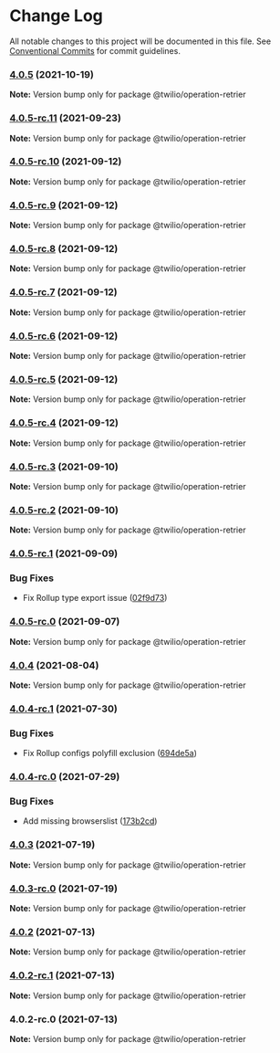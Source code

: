 # Change Log

All notable changes to this project will be documented in this file.
See [Conventional Commits](https://conventionalcommits.org) for commit guidelines.

### [4.0.5](https://github.com/twilio/operation-retrier.ts/compare/@twilio/operation-retrier@4.0.5-rc.11...@twilio/operation-retrier@4.0.5) (2021-10-19)

**Note:** Version bump only for package @twilio/operation-retrier





### [4.0.5-rc.11](https://github.com/twilio/operation-retrier.ts/compare/@twilio/operation-retrier@4.0.5-rc.10...@twilio/operation-retrier@4.0.5-rc.11) (2021-09-23)

**Note:** Version bump only for package @twilio/operation-retrier





### [4.0.5-rc.10](https://github.com/twilio/operation-retrier.ts/compare/@twilio/operation-retrier@4.0.5-rc.9...@twilio/operation-retrier@4.0.5-rc.10) (2021-09-12)

**Note:** Version bump only for package @twilio/operation-retrier





### [4.0.5-rc.9](https://github.com/twilio/operation-retrier.ts/compare/@twilio/operation-retrier@4.0.5-rc.8...@twilio/operation-retrier@4.0.5-rc.9) (2021-09-12)

**Note:** Version bump only for package @twilio/operation-retrier





### [4.0.5-rc.8](https://github.com/twilio/operation-retrier.ts/compare/@twilio/operation-retrier@4.0.5-rc.7...@twilio/operation-retrier@4.0.5-rc.8) (2021-09-12)

**Note:** Version bump only for package @twilio/operation-retrier





### [4.0.5-rc.7](https://github.com/twilio/operation-retrier.ts/compare/@twilio/operation-retrier@4.0.5-rc.6...@twilio/operation-retrier@4.0.5-rc.7) (2021-09-12)

**Note:** Version bump only for package @twilio/operation-retrier





### [4.0.5-rc.6](https://github.com/twilio/operation-retrier.ts/compare/@twilio/operation-retrier@4.0.5-rc.5...@twilio/operation-retrier@4.0.5-rc.6) (2021-09-12)

**Note:** Version bump only for package @twilio/operation-retrier





### [4.0.5-rc.5](https://github.com/twilio/operation-retrier.ts/compare/@twilio/operation-retrier@4.0.5-rc.3...@twilio/operation-retrier@4.0.5-rc.5) (2021-09-12)

**Note:** Version bump only for package @twilio/operation-retrier





### [4.0.5-rc.4](https://github.com/twilio/operation-retrier.ts/compare/@twilio/operation-retrier@4.0.5-rc.3...@twilio/operation-retrier@4.0.5-rc.4) (2021-09-12)

**Note:** Version bump only for package @twilio/operation-retrier





### [4.0.5-rc.3](https://github.com/twilio/operation-retrier.ts/compare/@twilio/operation-retrier@4.0.5-rc.2...@twilio/operation-retrier@4.0.5-rc.3) (2021-09-10)

**Note:** Version bump only for package @twilio/operation-retrier





### [4.0.5-rc.2](https://github.com/twilio/operation-retrier.ts/compare/@twilio/operation-retrier@4.0.5-rc.1...@twilio/operation-retrier@4.0.5-rc.2) (2021-09-10)

**Note:** Version bump only for package @twilio/operation-retrier





### [4.0.5-rc.1](https://github.com/twilio/operation-retrier.ts/compare/@twilio/operation-retrier@4.0.5-rc.0...@twilio/operation-retrier@4.0.5-rc.1) (2021-09-09)


### Bug Fixes

* Fix Rollup type export issue ([02f9d73](https://github.com/twilio/operation-retrier.ts/commit/02f9d7307ce982afbd1a8e92f8e8bdd6646b74f0))



### [4.0.5-rc.0](https://github.com/twilio/operation-retrier.ts/compare/@twilio/operation-retrier@4.0.4...@twilio/operation-retrier@4.0.5-rc.0) (2021-09-07)

**Note:** Version bump only for package @twilio/operation-retrier





### [4.0.4](https://github.com/twilio/operation-retrier.ts/compare/@twilio/operation-retrier@4.0.4-rc.1...@twilio/operation-retrier@4.0.4) (2021-08-04)

**Note:** Version bump only for package @twilio/operation-retrier





### [4.0.4-rc.1](https://github.com/twilio/operation-retrier.ts/compare/@twilio/operation-retrier@4.0.4-rc.0...@twilio/operation-retrier@4.0.4-rc.1) (2021-07-30)


### Bug Fixes

* Fix Rollup configs polyfill exclusion ([694de5a](https://github.com/twilio/operation-retrier.ts/commit/694de5aeedd948f610049dd8e384dc6c80b4ab15))



### [4.0.4-rc.0](https://github.com/twilio/operation-retrier.ts/compare/@twilio/operation-retrier@4.0.3...@twilio/operation-retrier@4.0.4-rc.0) (2021-07-29)


### Bug Fixes

* Add missing browserslist ([173b2cd](https://github.com/twilio/operation-retrier.ts/commit/173b2cdf5c71b3585c6843a6a0852d5839b69ef0))



### [4.0.3](https://github.com/twilio/operation-retrier.ts/compare/@twilio/operation-retrier@4.0.3-rc.0...@twilio/operation-retrier@4.0.3) (2021-07-19)

**Note:** Version bump only for package @twilio/operation-retrier





### [4.0.3-rc.0](https://github.com/twilio/operation-retrier.ts/compare/@twilio/operation-retrier@4.0.2...@twilio/operation-retrier@4.0.3-rc.0) (2021-07-19)

**Note:** Version bump only for package @twilio/operation-retrier





### [4.0.2](https://github.com/twilio/operation-retrier.ts/compare/@twilio/operation-retrier@4.0.2-rc.1...@twilio/operation-retrier@4.0.2) (2021-07-13)

**Note:** Version bump only for package @twilio/operation-retrier





### [4.0.2-rc.1](https://github.com/twilio/operation-retrier.ts/compare/@twilio/operation-retrier@4.0.2-rc.0...@twilio/operation-retrier@4.0.2-rc.1) (2021-07-13)

**Note:** Version bump only for package @twilio/operation-retrier





### 4.0.2-rc.0 (2021-07-13)

**Note:** Version bump only for package @twilio/operation-retrier
